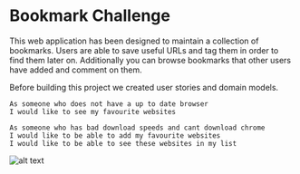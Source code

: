 # Bookmark Challenge #

This web application has been designed to maintain a collection of bookmarks.
Users are able to save useful URLs and tag them in order to find them later on.
Additionally you can browse bookmarks that other users have added and comment on them.

Before building this project we created user stories and domain models.

```
As someone who does not have a up to date browser
I would like to see my favourite websites

As someone who has bad download speeds and cant download chrome
I would like to be able to add my favourite websites
I would like to be able to see these websites in my list
```

![alt text](https://imgur.com/HD5NS2Y)
